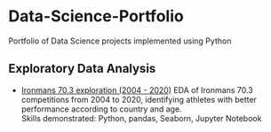 # Data-Science-Portfolio
Portfolio of Data Science projects implemented using Python

## Exploratory Data Analysis

- [Ironmans 70.3 exploration (2004 - 2020)](https://github.com/Alejandro2718/Data-Science-Portfolio/blob/main/half_ironman_data_analysis.ipynb) EDA of Ironmans 70.3 competitions from 2004 to 2020, identifying athletes with better performance according to country and age.  
Skills demonstrated: Python, pandas, Seaborn, Jupyter Notebook
